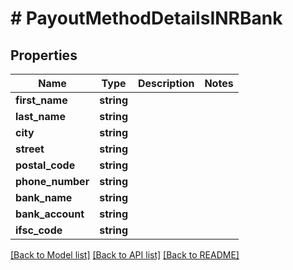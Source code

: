# # PayoutMethodDetailsINRBank

## Properties

Name | Type | Description | Notes
------------ | ------------- | ------------- | -------------
**first_name** | **string** |  | 
**last_name** | **string** |  | 
**city** | **string** |  | 
**street** | **string** |  | 
**postal_code** | **string** |  | 
**phone_number** | **string** |  | 
**bank_name** | **string** |  | 
**bank_account** | **string** |  | 
**ifsc_code** | **string** |  | 

[[Back to Model list]](../../README.md#documentation-for-models) [[Back to API list]](../../README.md#documentation-for-api-endpoints) [[Back to README]](../../README.md)


